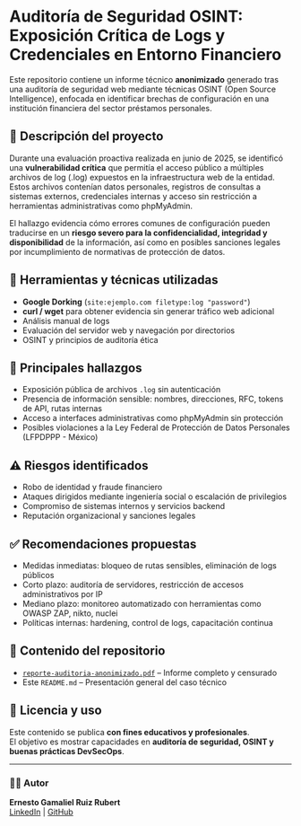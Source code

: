 # Auditoría de Seguridad OSINT: Exposición Crítica de Logs y Credenciales en Entorno Financiero

Este repositorio contiene un informe técnico **anonimizado** generado tras una auditoría de seguridad web mediante técnicas OSINT (Open Source Intelligence), enfocada en identificar brechas de configuración en una institución financiera del sector préstamos personales.

## 📄 Descripción del proyecto

Durante una evaluación proactiva realizada en junio de 2025, se identificó una **vulnerabilidad crítica** que permitía el acceso público a múltiples archivos de log (.log) expuestos en la infraestructura web de la entidad. Estos archivos contenían datos personales, registros de consultas a sistemas externos, credenciales internas y acceso sin restricción a herramientas administrativas como phpMyAdmin.

El hallazgo evidencia cómo errores comunes de configuración pueden traducirse en un **riesgo severo para la confidencialidad, integridad y disponibilidad** de la información, así como en posibles sanciones legales por incumplimiento de normativas de protección de datos.

## 🧰 Herramientas y técnicas utilizadas

- **Google Dorking** (`site:ejemplo.com filetype:log "password"`)
- **curl / wget** para obtener evidencia sin generar tráfico web adicional
- Análisis manual de logs
- Evaluación del servidor web y navegación por directorios
- OSINT y principios de auditoría ética

## 📌 Principales hallazgos

- Exposición pública de archivos `.log` sin autenticación
- Presencia de información sensible: nombres, direcciones, RFC, tokens de API, rutas internas
- Acceso a interfaces administrativas como phpMyAdmin sin protección
- Posibles violaciones a la Ley Federal de Protección de Datos Personales (LFPDPPP - México)

## ⚠️ Riesgos identificados

- Robo de identidad y fraude financiero
- Ataques dirigidos mediante ingeniería social o escalación de privilegios
- Compromiso de sistemas internos y servicios backend
- Reputación organizacional y sanciones legales

## ✅ Recomendaciones propuestas

- Medidas inmediatas: bloqueo de rutas sensibles, eliminación de logs públicos
- Corto plazo: auditoría de servidores, restricción de accesos administrativos por IP
- Mediano plazo: monitoreo automatizado con herramientas como OWASP ZAP, nikto, nuclei
- Políticas internas: hardening, control de logs, capacitación continua

## 📂 Contenido del repositorio

- [`reporte-auditoria-anonimizado.pdf`](./Auditoría%20de%20Seguridad%20OSINT%20Exposición%20Crítica%20de%20Logs%20y%20Credenciales%20en%20Entorno%20Financiero.pdf) – Informe completo y censurado
- Este `README.md` – Presentación general del caso técnico

## 📜 Licencia y uso

Este contenido se publica **con fines educativos y profesionales**.  
El objetivo es mostrar capacidades en **auditoría de seguridad, OSINT y buenas prácticas DevSecOps**.

---

### 🧑‍💻 Autor

**Ernesto Gamaliel Ruiz Rubert**  
[LinkedIn](https://www.linkedin.com/in/rubert-gamaliel/)  | [GitHub](https://github.com/ernestorubert)

